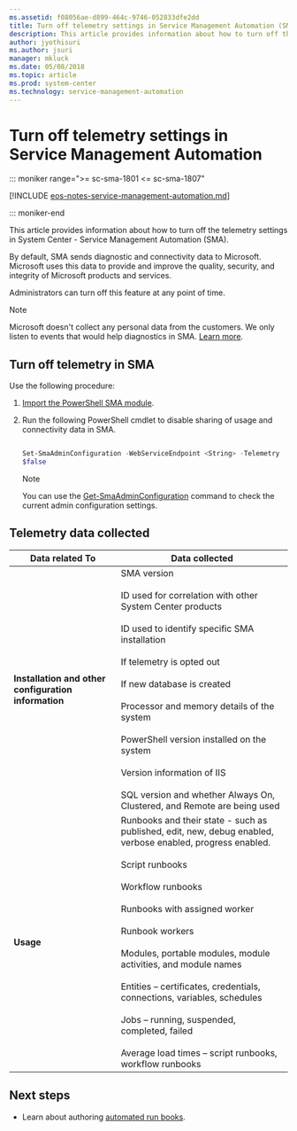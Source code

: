 ```yaml
---
ms.assetid: f08056ae-d899-464c-9746-052833dfe2dd
title: Turn off telemetry settings in Service Management Automation (SMA)
description: This article provides information about how to turn off the telemetry settings in System Center Service Management Automation
author: jyothisuri
ms.author: jsuri
manager: mkluck
ms.date: 05/08/2018
ms.topic: article
ms.prod: system-center
ms.technology: service-management-automation
---
```


# Turn off telemetry settings in Service Management Automation

::: moniker range=">= sc-sma-1801 <= sc-sma-1807"

[!INCLUDE [eos-notes-service-management-automation.md](../includes/eos-notes-service-management-automation.md)]

::: moniker-end


This article provides information about how to turn off the telemetry settings in System Center - Service Management Automation (SMA).

By default, SMA sends diagnostic and connectivity data to Microsoft. Microsoft uses this data to provide and improve the quality, security, and integrity of Microsoft products and services.

Administrators can turn off this feature at any point of time.


> [!NOTE]
> Microsoft doesn't collect any personal data from the customers. We only listen to events that would help diagnostics in SMA. [Learn more](#telemetry-data-collected).


## Turn off telemetry in SMA

Use the following procedure:
1. [Import the PowerShell SMA module](/powershell/module/microsoft.systemcenter.servicemanagementautomation/import-smamodule).
2. Run the following PowerShell cmdlet to disable sharing of usage and connectivity data in SMA.

   ```powershell

   Set-SmaAdminConfiguration -WebServiceEndpoint <String> -Telemetry
   $false
   ```

   >[!NOTE]
   > You can use the [Get-SmaAdminConfiguration](/powershell/module/Microsoft.SystemCenter.ServiceManagementAutomation/Get-SmaAdminConfiguration) command to check the current admin configuration settings.

## Telemetry data collected

| **Data related To** | **Data collected**|
| --- | --- |
| **Installation and other configuration information** | SMA version <br /><br /> ID used for correlation with other System Center products <br /><br />ID used to identify specific SMA installation<br /><br />If telemetry is opted out<br /><br /> If new database is created <br /><br />Processor and memory details of the system <br /><br />PowerShell version installed on the system<br /><br />Version information of IIS <br /><br />SQL version and whether Always On, Clustered, and Remote are being used|
| **Usage** | Runbooks and their state - such as  published, edit, new, debug enabled, verbose enabled, progress enabled. <br /><br /> Script runbooks <br /><br /> Workflow runbooks <br /><br /> Runbooks with assigned worker <br /><br /> Runbook workers <br /><br /> Modules, portable modules, module activities, and module names <br /><br /> Entities – certificates, credentials, connections, variables, schedules <br /><br /> Jobs – running, suspended, completed, failed <br /><br /> Average load times – script runbooks, workflow runbooks|

## Next steps

- Learn about authoring [automated run books](authoring-automation-runbooks.md).